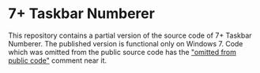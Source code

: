 # 7+ Taskbar Numberer
This repository contains a partial version of the source code of 7+ Taskbar Numberer. The published version is functional only on Windows 7. Code which was omitted from the public source code has the ["omitted from public code"](https://github.com/m417z/7-Taskbar-Numberer/search?q="omitted+from+public+code"&unscoped_q="omitted+from+public+code") comment near it.
